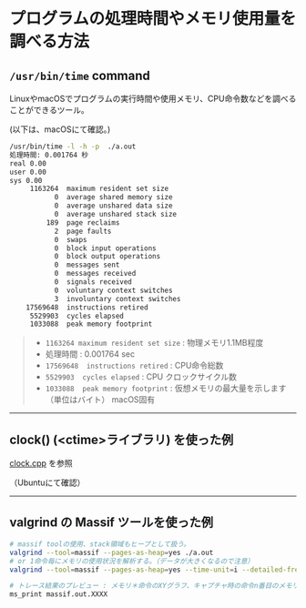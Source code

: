 # プログラムの処理時間やメモリ使用量を調べる方法

## `/usr/bin/time` command

LinuxやmacOSでプログラムの実行時間や使用メモリ、CPU命令数などを調べることができるツール。

(以下は、macOSにて確認。)

```sh
/usr/bin/time -l -h -p  ./a.out
処理時間: 0.001764 秒
real 0.00
user 0.00
sys 0.00
     1163264  maximum resident set size
           0  average shared memory size
           0  average unshared data size
           0  average unshared stack size
         189  page reclaims
           2  page faults
           0  swaps
           0  block input operations
           0  block output operations
           0  messages sent
           0  messages received
           0  signals received
           0  voluntary context switches
           3  involuntary context switches
    17569648  instructions retired
     5529903  cycles elapsed
     1033088  peak memory footprint
```
> * `1163264 maximum resident set size` : 物理メモリ1.1MB程度
> * 処理時間 : 0.001764 sec
> * `17569648  instructions retired` : CPU命令総数
> * `5529903  cycles elapsed` : CPU クロックサイクル数
> * `1033088  peak memory footprint` : 仮想メモリの最大量を示します（単位はバイト） macOS固有

---

## clock() (\<ctime>ライブラリ) を使った例

[clock.cpp](clock.cpp) を参照

（Ubuntuにて確認）

---

## valgrind の Massif ツールを使った例

```sh
# massif toolの使用、stack領域もヒープとして扱う。
valgrind --tool=massif --pages-as-heap=yes ./a.out
# or 1命令毎にメモリの使用状況を解析する。（データが大きくなるので注意）
valgrind --tool=massif --pages-as-heap=yes --time-unit=i --detailed-freq=1 ./a.out

# トレース結果のプレビュー : メモリ＊命令のXYグラフ、キャプチャ時の命令n番目のメモリ使用状況
ms_print massif.out.XXXX
```
